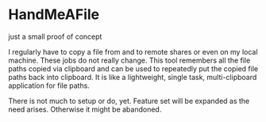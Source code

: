 # HandMeAFile

just a small proof of concept

I regularly have to copy a file from and to remote shares or even on my local machine. These jobs do not really change. This tool remembers all the file paths copied via clipboard and can be used to repeatedly put the copied file paths back into clipboard.
It is like  a lightweight, single task, multi-clipboard application for file paths.

There is not much to setup or do, yet. Feature set will be expanded as the need arises. Otherwise it might be abandoned.
